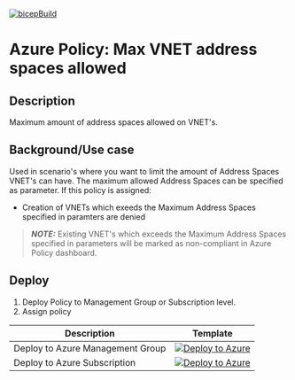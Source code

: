 [![bicepBuild](https://github.com/PieterbasNagengast/AzurePolicy-VNETMaxAddressSpaces/actions/workflows/bicepBuild.yml/badge.svg)](https://github.com/PieterbasNagengast/AzurePolicy-VNETMaxAddressSpaces/actions/workflows/bicepBuild.yml)

# Azure Policy: Max VNET address spaces allowed

## Description

Maximum amount of address spaces allowed on VNET's.

## Background/Use case

Used in scenario's where you want to limit the amount of Address Spaces VNET's can have.
The maximum allowed Address Spaces can be specified as parameter.
If this policy is assigned:

- Creation of VNETs which exeeds the Maximum Address Spaces specified in paramters are denied

> **_NOTE:_** Existing VNET's which exceeds the Maximum Address Spaces specified in parameters will be marked as non-compliant in Azure Policy dashboard.

## Deploy

1. Deploy Policy to Management Group or Subscription level.
2. Assign policy

| Description | Template |
|---|---|
| Deploy to Azure Management Group| [![Deploy to Azure](https://aka.ms/deploytoazurebutton)](https://portal.azure.com/#create/Microsoft.Template/uri/https%3A%2F%2Fraw.githubusercontent.com%2FPieterbasNagengast%2FAzurePolicy-VNETMaxAddressSpaces%2Fmain%2FVNETMaxAddressSpaces-MgmtGrp.json)|
| Deploy to Azure Subscription | [![Deploy to Azure](https://aka.ms/deploytoazurebutton)](https://portal.azure.com/#create/Microsoft.Template/uri/https%3A%2F%2Fraw.githubusercontent.com%2FPieterbasNagengast%2FAzurePolicy-VNETMaxAddressSpaces%2Fmain%2FVNETMaxAddressSpaces-Sub.json)|
